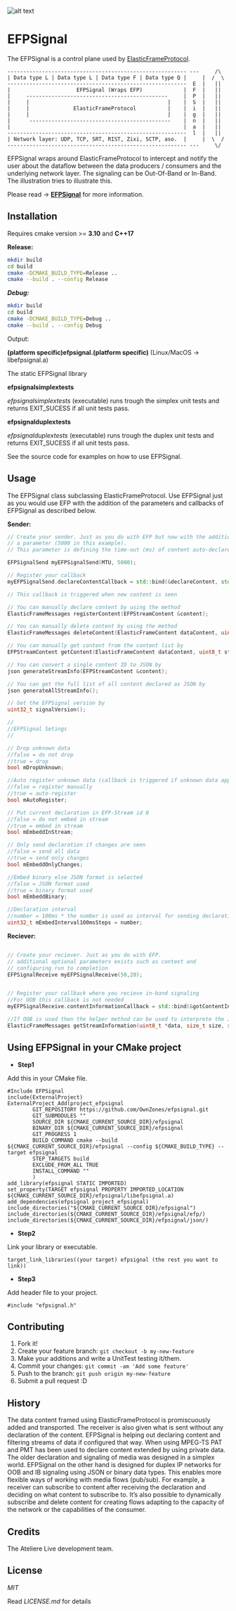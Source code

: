 ![alt text](efpsignal.jpg)

# EFPSignal

The EFPSignal is a control plane used by [ElasticFrameProtocol](https://github.com/OwnZones/efp).

```
--------------------------------------------------------- ---     /\
| Data type L | Data type L | Data type F | Data type Q |     |  /  \
---------------------------------------------------------  E  |   ||
|                     EFPSignal (Wraps EFP)             |  F  |   ||
|     ---------------------------------------------     |  P  |   ||
|     |                                            |    |  S  |   ||
|     |              ElasticFrameProtocol          |    |  i  |   ||
|     |                                            |    |  g  |   ||
|      ---------------------------------------------    |  n  |   ||
|                                                       |  a  |   ||
---------------------------------------------------------  l  |   ||
| Network layer: UDP, TCP, SRT, RIST, Zixi, SCTP, aso.  |     |  \  /
--------------------------------------------------------- ---     \/

```

EFPSignal wraps around ElasticFrameProtocol to intercept and notify the user about the dataflow between the data producers / consumers and the underlying network layer. The signaling can be Out-Of-Band or In-Band. The illustration tries to illustrate this.


Please read -> [**EFPSignal**](https://github.com/OwnZones/efpsignal/blob/master/docs/EFPSignalPlugin.pdf) for more information.


## Installation

Requires cmake version >= **3.10** and **C++17**

**Release:**

```sh
mkdir build
cd build
cmake -DCMAKE_BUILD_TYPE=Release ..
cmake --build . --config Release
```

***Debug:***

```sh
mkdir build
cd build
cmake -DCMAKE_BUILD_TYPE=Debug ..
cmake --build . --config Debug
```

Output:

**(platform specific)efpsignal.(platform specific)** (Linux/MacOS -> libefpsignal.a)

The static EFPSignal library

**efpsignalsimplextests**

*efpsignalsimplextests* (executable) runs trough the simplex unit tests and returns EXIT_SUCESS if all unit tests pass.

**efpsignalduplextests**

*efpsignalduplextests* (executable) runs trough the duplex unit tests and returns EXIT_SUCESS if all unit tests pass.

See the source code for examples on how to use EFPSignal.


## Usage

The EFPSignal class subclassing ElasticFrameProtocol. Use EFPSignal just as you would use EFP with the addition of the parameters and callbacks of EFPSignal as described below.

**Sender:**

```cpp
// Create your sender. Just as you do with EFP but now with the addition of
// a parameter (5000 in this example).
// This parameter is defining the time-out (ms) of content auto-declared.

EFPSignalSend myEFPSignalSend(MTU, 5000);

// Register your callback
myEFPSignalSend.declareContentCallback = std::bind(&declareContent, std::placeholders::_1);

// This callback is triggered when new content is seen

// You can manually declare content by using the method
ElasticFrameMessages registerContent(EFPStreamContent &content);

// You can manually delete content by using the method
ElasticFrameMessages deleteContent(ElasticFrameContent dataContent, uint8_t streamID);

// You can manually get content from the content list by
EFPStreamContent getContent(ElasticFrameContent dataContent, uint8_t streamID);

// You can convert a single content ID to JSON by
json generateStreamInfo(EFPStreamContent &content);

// You can get the full list of all content declared as JSON by
json generateAllStreamInfo();

// Get the EFPSignal version by
uint32_t signalVersion();

//
//EFPSignal Setings
//

// Drop unknown data
//false = do not drop
//true = drop
bool mDropUnknown;

//Auto register unknown data (callback is triggered if unknown data appears)
//false = register manually
//true = auto-register
bool mAutoRegister;

// Put current declaration in EFP-Stream id 0
//false = do not embed in stream
//true = embed in stream
bool mEmbeddInStream;

// Only send declaration if changes are seen
//false = send all data
//true = send only changes
bool mEmbeddOnlyChanges;

//Embed binary else JSON format is selected
//false = JSON format used
//true = binary format used
bool mEmbeddBinary;

//Declaration interval
//number = 100ms * the number is used as interval for sending declarations.
uint32_t mEmbedInterval100msSteps = number;


```

**Reciever:**

```cpp

// Create your reciever. Just as you do with EFP.
// additional optional parameters exists such as context and
// configuring run to completion
EFPSignalReceive myEFPSignalReceive(50,20);


// Register your callback where you recieve in-band signaling
//For OOB this callback is not needed
myEFPSignalReceive.contentInformationCallback = std::bind(&gotContentInformation, std::placeholders::_1);

//If OOB is used then the helper method can be used to interprete the JSON data
ElasticFrameMessages getStreamInformation(uint8_t *data, size_t size, std::unique_ptr<EFPSignalReceiveData>& parsedData);

```



## Using EFPSignal in your CMake project

* **Step1**

Add this in your CMake file.

```
#Include EFPSignal
include(ExternalProject)
ExternalProject_Add(project_efpsignal
        GIT_REPOSITORY https://github.com/OwnZones/efpsignal.git
        GIT_SUBMODULES ""
        SOURCE_DIR ${CMAKE_CURRENT_SOURCE_DIR}/efpsignal
        BINARY_DIR ${CMAKE_CURRENT_SOURCE_DIR}/efpsignal
        GIT_PROGRESS 1
        BUILD_COMMAND cmake --build ${CMAKE_CURRENT_SOURCE_DIR}/efpsignal --config ${CMAKE_BUILD_TYPE} --target efpsignal
        STEP_TARGETS build
        EXCLUDE_FROM_ALL TRUE
        INSTALL_COMMAND ""
        )
add_library(efpsignal STATIC IMPORTED)
set_property(TARGET efpsignal PROPERTY IMPORTED_LOCATION ${CMAKE_CURRENT_SOURCE_DIR}/efpsignal/libefpsignal.a)
add_dependencies(efpsignal project_efpsignal)
include_directories("${CMAKE_CURRENT_SOURCE_DIR}/efpsignal")
include_directories(${CMAKE_CURRENT_SOURCE_DIR}/efpsignal/efp/)
include_directories(${CMAKE_CURRENT_SOURCE_DIR}/efpsignal/json/)
```

* **Step2**

Link your library or executable.

```
target_link_libraries((your target) efpsignal (the rest you want to link))
```

* **Step3**

Add header file to your project.

```
#include "efpsignal.h"
```

## Contributing

1. Fork it!
2. Create your feature branch: `git checkout -b my-new-feature`
3. Make your additions and write a UnitTest testing it/them.
4. Commit your changes: `git commit -am 'Add some feature'`
5. Push to the branch: `git push origin my-new-feature`
6. Submit a pull request :D

## History

The data content framed using ElasticFrameProtocol is promiscuously added and transported. The receiver is also given what is sent without any declaration of the content. EFPSignal is helping out declaring content and filtering streams of data if configured that way. When using MPEG-TS PAT and PMT has been used to declare content extended by using private data. The older declaration and signaling of media was designed in a simplex world. EFPSignal on the other hand is designed for duplex IP networks for OOB and IB signaling using JSON or binary data types. This enables more flexible ways of working with media flows (pub/sub). For example, a receiver can subscribe to content after receiving the declaration and deciding on what content to subscribe to. It’s also possible to dynamically subscribe and delete content for creating flows adapting to the capacity of the network or the capabilities of the consumer.


## Credits

The Ateliere Live development team.

## License

*MIT*

Read *LICENSE.md* for details
